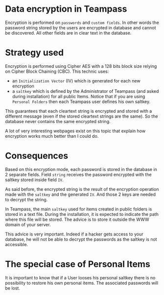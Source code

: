 
# Data encryption in Teampass

Encryption is performed on `passwords` and `custom fields`. In other words the password string stored by the users are encrypted in database and cannot be discovered.
All other fields are in clear text in the database.

# Strategy used

Encryption is performed using Cipher AES with a 128 bits block size relying on Cipher Block Chaining (CBC). This technic uses:

* an `Initialization Vector` (IV) which is generated for each new encryption
* a `saltkey` which is defined by the Administrator of Teampass (and asked during installation) for all public Items. Notice that if you are using `Personal Folders` then each Teampass user defines his own saltkey.

This guarantees that each cleartext string is encrypted and stored with a different message (even if the stored cleartext strings are the same). So the database never contains the same encrypted string.

A lot of very interesting webpages exist on this topic that explain how encryption works much better than I could do.

# Consequences

Based on this encryption mode, each password is stored in the database in 2 separate fields. Field `string` receives the password encrypted with the saltkey stored inside field `IV`.

As said before, the encrypted string is the result of the encryption operation made with the `saltkey` and the generated `IV`. And those 2 keys are needed to decrypt the string.

In Teampass, the main `saltkey` used for items created in public folders is stored in a text file. During the installation, it is expected to indicate the path where this file will be stored.
The advice is to store it outside the WWW domain of your server.

This advice is very important. Indeed if a hacker gets access to your database, he will not be able to decrypt the passwords as the saltkey is not accessible.

# The special case of Personal Items

It is important to know that if a User looses his personal saltkey there is no possibility to restore his own personal items. The associated passwords will be lost.

